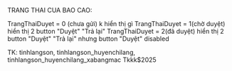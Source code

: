 TRANG THAI CUA BAO CAO:

TrangThaiDuyet = 0 (chưa gửi) k hiển thị gì
TrangThaiDuyet  = 1(chờ duyệt) hiển thị 2 button "Duyệt" "Trả lại"
TrangThaiDuyet  = 2(đã duyệt) hiển thị 2 button "Duyệt" "Trả lại" nhưng button "Duyệt" disabled


TK: 
tinhlangson, tinhlangson_huyenchilang, tinhlangson_huyenchilang_xabangmac
Tkkk$2025